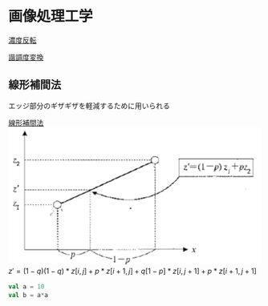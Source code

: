 # 画像処理工学

[濃度反転](p1_Inverse_Mono_Click.scala)

[諧調度変換](p1_Level_Click.scala)

## 線形補間法

エッジ部分のギザギザを軽減するために用いられる

[線形補間法](p1_Size_Click.scala)
![img.png](../../../../docs/png/img.png)
$` z' = (1-q){(1-q)*z[i,j] + p*z[i+1,j]} +q{[1-p]*z[i,j+1] + p*z[i+1,j+1]} `$

~~~scala
val a = 10
val b = a*a
~~~
